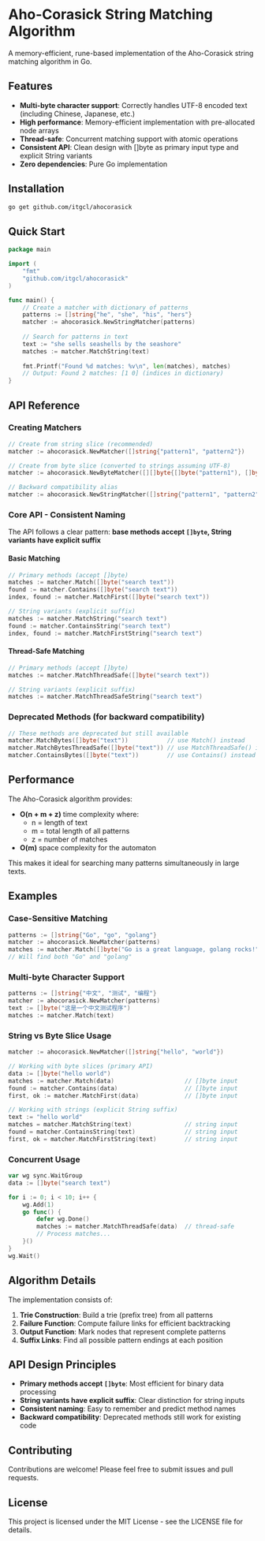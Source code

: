 # Aho-Corasick String Matching Algorithm

A memory-efficient, rune-based implementation of the Aho-Corasick string matching algorithm in Go.

## Features

- **Multi-byte character support**: Correctly handles UTF-8 encoded text (including Chinese, Japanese, etc.)
- **High performance**: Memory-efficient implementation with pre-allocated node arrays
- **Thread-safe**: Concurrent matching support with atomic operations
- **Consistent API**: Clean design with []byte as primary input type and explicit String variants
- **Zero dependencies**: Pure Go implementation

## Installation

```bash
go get github.com/itgcl/ahocorasick
```

## Quick Start

```go
package main

import (
    "fmt"
    "github.com/itgcl/ahocorasick"
)

func main() {
    // Create a matcher with dictionary of patterns
    patterns := []string{"he", "she", "his", "hers"}
    matcher := ahocorasick.NewStringMatcher(patterns)
    
    // Search for patterns in text
    text := "she sells seashells by the seashore"
    matches := matcher.MatchString(text)
    
    fmt.Printf("Found %d matches: %v\n", len(matches), matches)
    // Output: Found 2 matches: [1 0] (indices in dictionary)
}
```

## API Reference

### Creating Matchers

```go
// Create from string slice (recommended)
matcher := ahocorasick.NewMatcher([]string{"pattern1", "pattern2"})

// Create from byte slice (converted to strings assuming UTF-8)
matcher := ahocorasick.NewByteMatcher([][]byte{[]byte("pattern1"), []byte("pattern2")})

// Backward compatibility alias
matcher := ahocorasick.NewStringMatcher([]string{"pattern1", "pattern2"})
```

### Core API - Consistent Naming

The API follows a clear pattern: **base methods accept `[]byte`, String variants have explicit suffix**

#### Basic Matching
```go
// Primary methods (accept []byte)
matches := matcher.Match([]byte("search text"))
found := matcher.Contains([]byte("search text"))
index, found := matcher.MatchFirst([]byte("search text"))

// String variants (explicit suffix)
matches := matcher.MatchString("search text")
found := matcher.ContainsString("search text")
index, found := matcher.MatchFirstString("search text")
```

#### Thread-Safe Matching
```go
// Primary methods (accept []byte)  
matches := matcher.MatchThreadSafe([]byte("search text"))

// String variants (explicit suffix)
matches := matcher.MatchThreadSafeString("search text")
```

### Deprecated Methods (for backward compatibility)

```go
// These methods are deprecated but still available
matcher.MatchBytes([]byte("text"))           // use Match() instead
matcher.MatchBytesThreadSafe([]byte("text")) // use MatchThreadSafe() instead  
matcher.ContainsBytes([]byte("text"))        // use Contains() instead
```

## Performance

The Aho-Corasick algorithm provides:
- **O(n + m + z)** time complexity where:
  - n = length of text
  - m = total length of all patterns  
  - z = number of matches
- **O(m)** space complexity for the automaton

This makes it ideal for searching many patterns simultaneously in large texts.

## Examples

### Case-Sensitive Matching
```go
patterns := []string{"Go", "go", "golang"}
matcher := ahocorasick.NewMatcher(patterns)
matches := matcher.Match([]byte("Go is a great language, golang rocks!"))
// Will find both "Go" and "golang"
```

### Multi-byte Character Support
```go
patterns := []string{"中文", "测试", "编程"}
matcher := ahocorasick.NewMatcher(patterns)
text := []byte("这是一个中文测试程序")
matches := matcher.Match(text)
```

### String vs Byte Slice Usage
```go
matcher := ahocorasick.NewMatcher([]string{"hello", "world"})

// Working with byte slices (primary API)
data := []byte("hello world")
matches := matcher.Match(data)                    // []byte input
found := matcher.Contains(data)                   // []byte input
first, ok := matcher.MatchFirst(data)             // []byte input

// Working with strings (explicit String suffix)
text := "hello world"  
matches = matcher.MatchString(text)               // string input
found = matcher.ContainsString(text)              // string input
first, ok = matcher.MatchFirstString(text)        // string input
```

### Concurrent Usage
```go
var wg sync.WaitGroup
data := []byte("search text")

for i := 0; i < 10; i++ {
    wg.Add(1)
    go func() {
        defer wg.Done()
        matches := matcher.MatchThreadSafe(data)  // thread-safe
        // Process matches...
    }()
}
wg.Wait()
```

## Algorithm Details

The implementation consists of:

1. **Trie Construction**: Build a trie (prefix tree) from all patterns
2. **Failure Function**: Compute failure links for efficient backtracking  
3. **Output Function**: Mark nodes that represent complete patterns
4. **Suffix Links**: Find all possible pattern endings at each position

## API Design Principles

- **Primary methods accept `[]byte`**: Most efficient for binary data processing
- **String variants have explicit suffix**: Clear distinction for string inputs
- **Consistent naming**: Easy to remember and predict method names
- **Backward compatibility**: Deprecated methods still work for existing code

## Contributing

Contributions are welcome! Please feel free to submit issues and pull requests.

## License

This project is licensed under the MIT License - see the LICENSE file for details.
